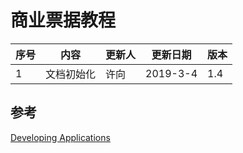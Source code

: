 # 商业票据教程

序号 | 内容 | 更新人 | 更新日期 | 版本
---| --- | --- | --- | ---
1 | 文档初始化 | 许向 | 2019-3-4 | 1.4


## 参考
[Developing Applications](https://hyperledger-fabric.readthedocs.io/en/latest/developapps/developing_applications.html)
